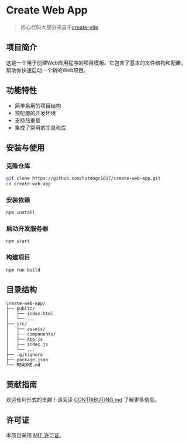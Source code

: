 # Create Web App

> 核心代码大部分来自于[create-vite](https://github.com/vitejs/vite/tree/main/packages/create-vite)

## 项目简介
这是一个用于创建Web应用程序的项目模板。它包含了基本的文件结构和配置，帮助你快速启动一个新的Web项目。

## 功能特性
- 简单易用的项目结构
- 预配置的开发环境
- 支持热重载
- 集成了常用的工具和库

## 安装与使用
### 克隆仓库
```bash
git clone https://github.com/hotdogc1017/create-web-app.git
cd create-web-app
```

### 安装依赖
```bash
npm install
```

### 启动开发服务器
```bash
npm start
```

### 构建项目
```bash
npm run build
```

## 目录结构
```
create-web-app/
├── public/
│   ├── index.html
│   └── ...
├── src/
│   ├── assets/
│   ├── components/
│   ├── App.js
│   ├── index.js
│   └── ...
├── .gitignore
├── package.json
└── README.md
```

## 贡献指南
欢迎任何形式的贡献！请阅读 [CONTRIBUTING.md](CONTRIBUTING.md) 了解更多信息。

## 许可证
本项目采用 [MIT 许可证](LICENSE)。
